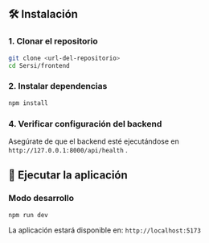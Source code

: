 ## 🛠️ Instalación

### 1. Clonar el repositorio

```bash
git clone <url-del-repositorio>
cd Sersi/frontend
```

### 2. Instalar dependencias

```bash
npm install
```

### 4. Verificar configuración del backend

Asegúrate de que el backend esté ejecutándose en `http://127.0.0.1:8000/api/health` .

## 🚀 Ejecutar la aplicación

### Modo desarrollo

```bash
npm run dev
```

La aplicación estará disponible en: `http://localhost:5173`

